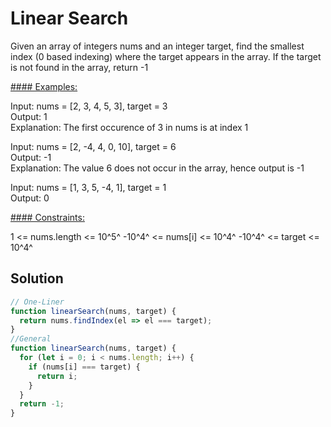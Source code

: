 # Linear Search

Given an array of integers nums and an integer target, find the smallest index (0 based indexing) where the target appears in the array. If the target is not found in the array, return -1

<u>#### Examples:</u>

Input: nums = [2, 3, 4, 5, 3], target = 3  
Output: 1  
Explanation: The first occurence of 3 in nums is at index 1  
  
Input: nums = [2, -4, 4, 0, 10], target = 6  
Output: -1  
Explanation: The value 6 does not occur in the array, hence output is -1  
  
Input: nums = [1, 3, 5, -4, 1], target = 1  
Output: 0  

<u>#### Constraints:</u>

1 <= nums.length <= 10^5^
-10^4^ <= nums[i] <= 10^4^
-10^4^ <= target <= 10^4^

## Solution

```Javascript
// One-Liner
function linearSearch(nums, target) {
  return nums.findIndex(el => el === target);
}
//General
function linearSearch(nums, target) {
  for (let i = 0; i < nums.length; i++) {
    if (nums[i] === target) {
      return i;
    }
  }
  return -1;
}

```
